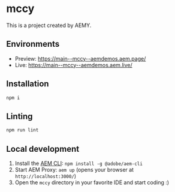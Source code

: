 # mccy

This is a project created by AEMY.

## Environments

- Preview: https://main--mccy--aemdemos.aem.page/
- Live: https://main--mccy--aemdemos.aem.live/

## Installation

```sh
npm i
```

## Linting

```sh
npm run lint
```

## Local development

1. Install the [AEM CLI](https://github.com/adobe/helix-cli): `npm install -g @adobe/aem-cli`
1. Start AEM Proxy: `aem up` (opens your browser at `http://localhost:3000/`)
1. Open the `mccy` directory in your favorite IDE and start coding :)